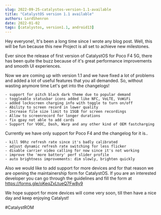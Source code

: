```yaml
---
slug: 2022-09-25-catalystos-version-1.1-available
title: "CatalystOS version 1.1 available"
authors: LordShenron
date: 2022-01-02
tags: [catalystos, version1.1, android13]
---
```


Hey everyone!, It's been a long time since I wrote any blog post. Well, this will be fun because this new Project is all 
set to achieve new milestones. 

Ever since the release of first version of CatalystOS for Poco F4 5G, there has been quite the buzz because of it's great performance improvements and smooth UI experiences. 

Now we are coming up with version 1.1 and we have fixed a lot of problems and added a lot of useful features that you all demanded. So, without wasting anymore time Let's get into the changelogs!

    - support for pitch black dark theme due to popular demand
    - toggleable statusbar icons added like NFC, VoLTE, VoWiFi
    - added lockscreen charging info with toggle to turn on/off
    - Ability to screen record in lower quality
    - Increase file size limit to 15GB for screen recordings
    - Allow to screenrecord for longer durations
    - fix gpay not able to add cards  
    - Support for VOOC, Dash, Warp and any other kind of OEM fastcharging

Currently we have only support for Poco F4 and the changelog for it is..

    - kill 90hz refresh rate since it's badly calibrated
    - adjust dynamic refresh rate switching for less flicker
    - disable carrier video calling for now since it's not working
    - improve the 'more battery' perf slider profile
    - auto brightness improvements: dim slowly, brighten quickly

Also we would like to add support for more devices and for that reason we are opening the maintainership form for CatalystOS. If you are an interested developer you can go through the guidelines and fill the form at https://forms.gle/oKeqZxLtueQ7Fw8y9

We hope support for more devices will come very soon, till then have a nice day and keep enjoying Catalyst!

#CatalystROM